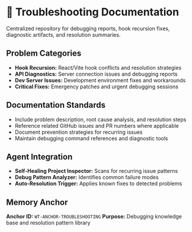 # 🔧 Troubleshooting Documentation

Centralized repository for debugging reports, hook recursion fixes, diagnostic artifacts, and resolution summaries.

## Problem Categories
- **Hook Recursion:** React/Vite hook conflicts and resolution strategies
- **API Diagnostics:** Server connection issues and debugging reports
- **Dev Server Issues:** Development environment fixes and workarounds
- **Critical Fixes:** Emergency patches and urgent debugging sessions

## Documentation Standards
- Include problem description, root cause analysis, and resolution steps
- Reference related GitHub issues and PR numbers where applicable
- Document prevention strategies for recurring issues
- Maintain debugging command references and diagnostic tools

## Agent Integration
- **Self-Healing Project Inspector:** Scans for recurring issue patterns
- **Debug Pattern Analyzer:** Identifies common failure modes
- **Auto-Resolution Trigger:** Applies known fixes to detected problems

## Memory Anchor
**Anchor ID:** `WT-ANCHOR-TROUBLESHOOTING`
**Purpose:** Debugging knowledge base and resolution pattern library